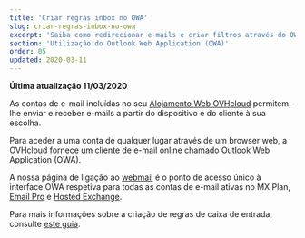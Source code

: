 ```yaml
---
title: 'Criar regras inbox no OWA'
slug: criar-regras-inbox-no-owa
excerpt: 'Saiba como redirecionar e-mails e criar filtros através do OWA'
section: 'Utilização do Outlook Web Application (OWA)'
order: 05
updated: 2020-03-11
---
```


**Última atualização 11/03/2020**

As contas de e-mail incluídas no seu [Alojamento Web OVHcloud](https://www.ovhcloud.com/pt/web-hosting/) permitem-lhe enviar e receber e-mails a partir do dispositivo e do cliente à sua escolha.

Para aceder a uma conta de qualquer lugar através de um browser web, a OVHcloud fornece um cliente de e-mail online chamado Outlook Web Application (OWA).

A nossa página de ligação ao [webmail](https://www.ovh.pt/mail/) é o ponto de acesso único à interface OWA respetiva para todas as contas de e-mail ativas no MX Plan, [Email Pro](https://www.ovhcloud.com/pt/emails/email-pro/) e [Hosted Exchange](https://www.ovhcloud.com/pt/emails/hosted-exchange/).

Para mais informações sobre a criação de regras de caixa de entrada, consulte [este guia](/pages/web/emails/creating-inbox-rules-in-owa-mx-plan).
